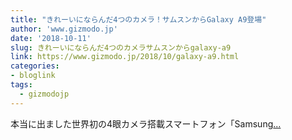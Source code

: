 ```yaml
---
title: "きれーいにならんだ4つのカメラ！サムスンからGalaxy A9登場"
author: 'www.gizmodo.jp'
date: '2018-10-11'
slug: きれーいにならんだ4つのカメラサムスンからgalaxy-a9
link: https://www.gizmodo.jp/2018/10/galaxy-a9.html
categories:
- bloglink
tags:
  - gizmodojp
---
```


本当に出ました世界初の4眼カメラ搭載スマートフォン「Samsung[... <i class="fas fa-external-link-alt"></i>](https://www.gizmodo.jp/2018/10/galaxy-a9.html)

